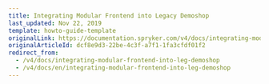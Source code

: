 ```yaml
---
title: Integrating Modular Frontend into Legacy Demoshop
last_updated: Nov 22, 2019
template: howto-guide-template
originalLink: https://documentation.spryker.com/v4/docs/integrating-modular-frontend-into-leg-demoshop
originalArticleId: dcf8e9d3-22be-4c3f-a7f1-1fa3cfdf01f2
redirect_from:
  - /v4/docs/integrating-modular-frontend-into-leg-demoshop
  - /v4/docs/en/integrating-modular-frontend-into-leg-demoshop
---
```



